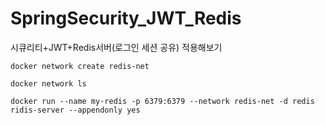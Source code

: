 # SpringSecurity_JWT_Redis
시큐리티+JWT+Redis서버(로그인 세션 공유) 적용해보기




```
docker network create redis-net

docker network ls

docker run --name my-redis -p 6379:6379 --network redis-net -d redis ridis-server --appendonly yes
```


